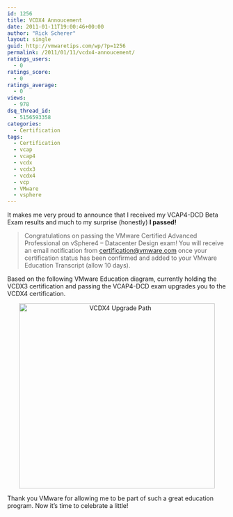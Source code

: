 ```yaml
---
id: 1256
title: VCDX4 Annoucement
date: 2011-01-11T19:00:46+00:00
author: "Rick Scherer"
layout: single
guid: http://vmwaretips.com/wp/?p=1256
permalink: /2011/01/11/vcdx4-annoucement/
ratings_users:
  - 0
ratings_score:
  - 0
ratings_average:
  - 0
views:
  - 978
dsq_thread_id:
  - 5156593358
categories:
  - Certification
tags:
  - Certification
  - vcap
  - vcap4
  - vcdx
  - vcdx3
  - vcdx4
  - vcp
  - VMware
  - vsphere
---
```

It makes me very proud to announce that I received my VCAP4-DCD Beta Exam results and much to my surprise (honestly) **I passed!**

> Congratulations on passing the VMware Certified Advanced Professional on vSphere4 – Datacenter Design exam! You will receive an email notification from certification@vmware.com once your certification status has been confirmed and added to your VMware Education Transcript (allow 10 days).

Based on the following VMware Education diagram, currently holding the VCDX3 certification and passing the VCAP4-DCD exam upgrades you to the VCDX4 certification.

<p style="text-align: center;">
  <img class="  aligncenter" src="http://mylearn.vmware.com/courseware/70059/VMW_10Q2_VCDX4_Upgrade_Path3.jpg" alt="VCDX4 Upgrade Path" width="450" height="425" />
</p>

<p style="text-align: left;">
  Thank you VMware for allowing me to be part of such a great education program. Now it&#8217;s time to celebrate a little!
</p>
